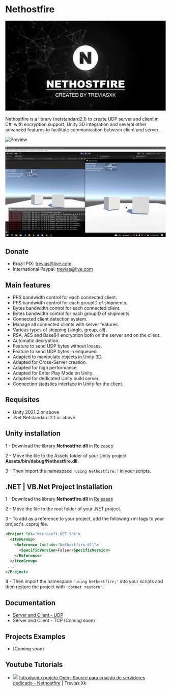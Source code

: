 # Nethostfire

![Preview](/Images/Banner.png)

Nethostfire is a library (netstandard2.1) to create UDP server and client in C#, with encryption support, Unity 3D integration and several other advanced features to facilitate communication between client and server.

![Preview](/Images/preview.gif)

![Preview](/Images/preview2.gif)
## Donate
 - Brazil
 PIX: trevias@live.com
 - International
 Paypal: trevias@live.com

## Main features
 - PPS bandwidth control for each connected client.
 - PPS bandwidth control for each groupID of shipments.
 - Bytes bandwidth control for each connected client.
 - Bytes bandwidth control for each groupID of shipments.
 - Connected client detection system.
 - Manage all connected clients with server features.
 - Various types of shipping (single, group, all).
 - RSA, AES and Base64 encryption both on the server and on the client.
 - Automatic decryption.
 - Feature to send UDP bytes without losses.
 - Feature to send UDP bytes in enqueued.
 - Adapted to manipulate objects in Unity 3D.
 - Adapted for Cross-Server creation.
 - Adapted for high performance.
 - Adapted for Enter Play Mode on Unity.
 - Adapted for dedicated Unity build server.
 - Connection statistics interface in Unity for the client.

## Requisites
 - Unity 2021.2 or above
 - .Net Netstandard 2.1 or above

## Unity installation
1 - Download the library **Nethostfire.dll** in [Releases](https://github.com/treviasxk/Nethostfire/releases)

2 - Move the file to the Assets folder of your Unity project **Assets/bin/debug/Nethostfire.dll**.

3 - Then import the namespace `'using Nethostfire;'` in your scripts.

## .NET | VB.Net Project Installation
1 - Download the library **Nethostfire.dll** in [Releases](https://github.com/treviasxk/Nethostfire/releases)

2 - Move the file to the root folder of your .NET project.

3 - To add as a reference to your project, add the following xml tags to your project's .csproj file.

```xml
<Project Sdk="Microsoft.NET.Sdk">
  <ItemGroup>
    <Reference Include="Nethostfire.dll">
      <SpecificVersion>False</SpecificVersion> 
    </Reference>
  </ItemGroup>
 ...
</Project>
```
4 - Then import the namespace `'using Nethostfire;'` into your scripts and then restore the project with `'dotnet restore'`.

## Documentation
  - [Server and Client - UDP](UDP/README.md)
  - Server and Client - TCP (Coming soon)

## Projects Examples
  - (Coming soon)

## Youtube Tutorials  
  - <img src="https://cdn.jsdelivr.net/gh/hampusborgos/country-flags@main/svg/br.svg" width="15"> [Introdução projeto Open-Source para criação de servidores dedicado - Nethostfire](https://youtu.be/T9Mt-7KJBTI) | Trevias Xk